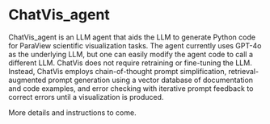 # ChatVis_agent

ChatVis_agent is an LLM agent that aids the LLM to generate Python code for ParaView scientific visualization tasks.
The agent currently uses GPT-4o as the underlying LLM, but one can easily modify the agent code to call a different LLM.
ChatVis does not require retraining or fine-tuning the LLM.
Instead, ChatVis employs chain-of-thought prompt simplification, retrieval-augmented prompt generation using a vector database of documentation and code examples, and error checking with iterative prompt feedback to correct errors until a visualization is produced.

More details and instructions to come.
